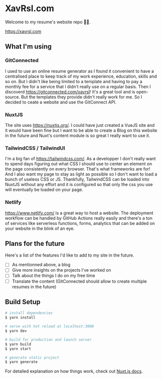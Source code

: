 # XavRsl.com

Welcome to my resume's website repo 🙇‍♂️.

https://xavrsl.com

## What I'm using

### GitConnected
I used to use an online resume generator as I found it convenient to have a centralised place to keep track of my work experience, education, skills and so on. But I didn't like being limited to a template and having to pay a monthly fee for a service that I didn't really use on a regular basis. Then I discoverd https://gitconnected.com/xavrsl! It's a great tool and is open-source. But the templates they provide didn't really work for me. So I decided to ceate a website and use the GitConnect API.

### NuxtJS
The site uses https://nuxtjs.org/. I could have just created a VueJS site and it would have been fine but I want to be able to create a Blog on this website in the future and Nuxt's content module is so great I really want to use it.

### TailwindCSS / TailwindUI
I'm a big fan of https://tailwindcss.com/. As a developper I don't really want to spend days figuring out what CSS I should use to center an element on the page consistently on every browser. That's what frameworks are for! And I also want my page to stay as light as possible so I don't want to load a bunch of useless CSS or JS. Thankfully, TailwindCSS can be loaded into NuxtJS without any effort and it is configured so that only the css you use will eventually be loaded on your page.

### Netlify
https://www.netlify.com/ is a great way to host a website. The deployment workflow can be handled by GitHub Actions really easily and there's a ton of services like serverless functions, forms, analytics that can be added on your website in the blink of an eye.

## Plans for the future
Here's a list of the features I'd like to add to my site in the future.
- [ ] As mentionned above, a blog
- [ ] Give more insights on the projects I've worked on
- [ ] Talk about the things I do on my free time
- [ ] Translate the content (GitConnected should allow to create multiple resumes in the future)

## Build Setup

```bash
# install dependencies
$ yarn install

# serve with hot reload at localhost:3000
$ yarn dev

# build for production and launch server
$ yarn build
$ yarn start

# generate static project
$ yarn generate
```

For detailed explanation on how things work, check out [Nuxt.js docs](https://nuxtjs.org).
